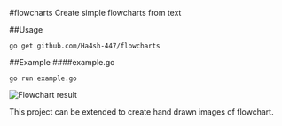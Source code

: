 #flowcharts
Create simple flowcharts from text

##Usage
```
go get github.com/Ha4sh-447/flowcharts

```

##Example
####example.go
```
go run example.go
```
![Flowchart result](.screenshots/result.png)

This project can be extended to create hand drawn images of flowchart.
